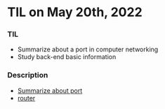 # **TIL on May 20th, 2022**

### TIL
- Summarize about a port in computer networking
- Study back-end basic information

### Description 
- [Summarize about port](../../Computer%20science/Network/port-05-20-2022.md)
- [router](../../Computer%20science/Network/basic-network-info-05-20-2022.md)